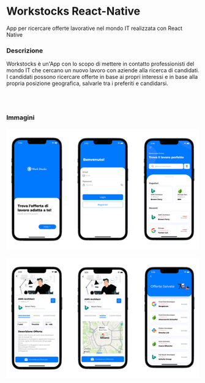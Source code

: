 # Workstocks React-Native
 App per ricercare offerte lavorative nel mondo IT realizzata con React Native

### Descrizione
Workstocks è un'App con lo scopo di mettere in contatto professionisti del mondo IT che cercano un nuovo lavoro con aziende alla ricerca di candidati.  
I candidati possono ricercare offerte in base ai propri interessi e in base alla propria posizione geografica, salvarle tra i preferiti e candidarsi.
 
 \
<br/>
 
### Immagini
#### ![Demo_Image_1](<https://github.com/enrimon15/workstocks-react-native/blob/main/demo_img/1.png>)

#### ![Demo_Image_2](<https://github.com/enrimon15/workstocks-react-native/blob/main/demo_img/2.png>)

